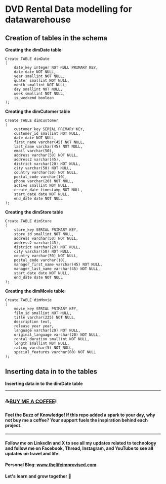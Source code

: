 # DVD Rental Data modelling for datawarehouse

## Creation of tables in the schema
**Creating the dimDate table**
```
Create TABLE dimDate
(
	date_key integer NOT NULL PRIMARY KEY,
	date date NOT NULL,
	year smallint NOT NULL,
	quater smallint NOT NULL,
	month smallint NOT NULL,
	day smallint NOT NULL,
	week smallint NOT NULL,
	is_weekend boolean
);

```
**Creating the dimCutomer table**
```
Create TABLE dimCustomer
(
	customer_key SERIAL PRIMARY KEY,
	customer_id smallint NOT NULL,
	date date NOT NULL,
	first_name varchar(45) NOT NULL,
	last_name varchar(45) NOT NULL,
	email varchar(50),
	address varchar(50) NOT NULL,
	address2 varchar(45),
	district varchar(20) NOT NULL,
	city varchar(50) NOT NULL,
	country varchar(50) NOT NULL,
	postal_code varchar(10),
	phone varchar(20) NOT NULL,
	active smallint NOT NULL,
	create_date timestamp NOT NULL,
	start_date date NOT NULL,
	end_date date NOT NULL
);

```
**Creating the dimStore table**
```
Create TABLE dimStore
(
	store_key SERIAL PRIMARY KEY,
	store_id smallint NOT NULL,
	address varchar(50) NOT NULL,
	address2 varchar(45),
	district varchar(20) NOT NULL,
	city varchar(50) NOT NULL,
	country varchar(50) NOT NULL,
	postal_code varchar(10),
	manager_first_name varchar(45) NOT NULL,
	manager_last_name varchar(45) NOT NULL,
	start_date date NOT NULL,
	end_date date NOT NULL
);

```
**Creating the dimMovie table**
```
Create TABLE dimMovie
(
	movie_key SERIAL PRIMARY KEY,
	film_id smallint NOT NULL,
	title varchar(225) NOT NULL,
	description text,
	release_year year,
	language varchar(20) NOT NULL,
	original_language varchar(20) NOT NULL,
	rental_duration smallint NOT NULL,
	length smallint NOT NULL,
	rating varchar(5) NOT NULL,
	special_features varchar(60) NOT NULL
);
```
## Inserting data in to the tables
**Inserting data in to the dimDate table**



----------------------------------------------------------------------------------

### ☕[BUY ME A COFFEE](https://www.buymeacoffee.com/thelifeimprovised)!

#### Feel the Buzz of Knowledge! If this repo added a spark to your day, why not buy me a coffee? Your support fuels the inspiration behind each project.

-----------------------------------------------------------------------------------

#### Follow me on LinkedIn and X to see all my updates related to technology and follow me on Facebook, Thread, Instagram, and YouTube to see all updates on travel and life.
#### Personal Blog: www.thelifeimprovised.com
#### Let's learn and grow together 💚
